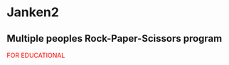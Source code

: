 # Janken2
## Multiple peoples Rock-Paper-Scissors program

<font color="red">FOR EDUCATIONAL</font>
